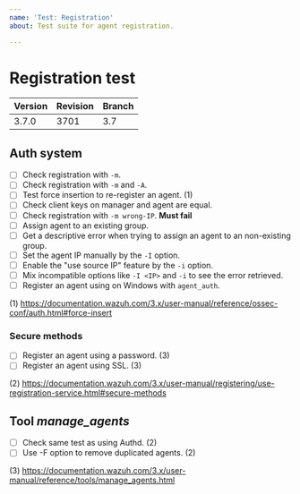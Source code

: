 ```yaml
---
name: 'Test: Registration'
about: Test suite for agent registration.

---
```


# Registration test

| Version | Revision | Branch |
| --- | --- | --- |
| 3.7.0 | 3701 | 3.7 |

## Auth system

- [ ] Check registration with `-m`.
- [ ] Check registration with `-m` and `-A`.
- [ ] Test force insertion to re-register an agent. (1)
- [ ] Check client keys on manager and agent are equal.
- [ ] Check registration with `-m wrong-IP`. **Must fail**
- [ ] Assign agent to an existing group.
- [ ] Get a descriptive error when trying to assign an agent to an non-existing group.
- [ ] Set the agent IP manually by the `-I` option.
- [ ] Enable the "use source IP" feature by the `-i` option.
- [ ] Mix incompatible options like `-I <IP>` and `-i` to see the error retrieved.
- [ ] Register an agent using on Windows with `agent_auth`.

(1) https://documentation.wazuh.com/3.x/user-manual/reference/ossec-conf/auth.html#force-insert

### Secure methods

- [ ] Register an agent using a password. (3)
- [ ] Register an agent using SSL. (3)

(2) https://documentation.wazuh.com/3.x/user-manual/registering/use-registration-service.html#secure-methods

## Tool _manage_agents_

- [ ] Check same test as using Authd. (2)
- [ ] Use -F option to remove duplicated agents. (2)

(3) https://documentation.wazuh.com/3.x/user-manual/reference/tools/manage_agents.html
